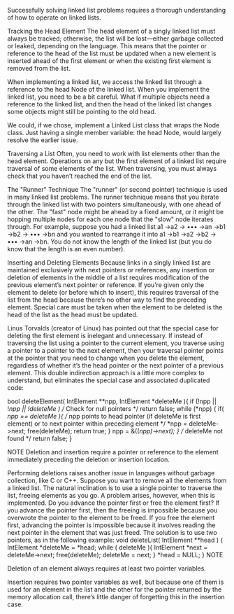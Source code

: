 Successfully solving linked list problems requires a thorough understanding of how to operate on linked lists.

Tracking the Head Element
The head element of a singly linked list must always be tracked; otherwise, the list will be lost—either garbage collected or leaked, depending on the language. This means that the pointer or reference to the head of the list must be updated when a new element is inserted ahead of the first element or when the existing first element is removed from the list.



When implementing a linked list, we access the linked list through a reference to the head Node of the linked list. When you implement the linked list, you need to be a bit careful. What if multiple objects need a reference to the linked list, and then the head of the linked list changes some objects might still be pointing to the old head.

We could, if we chose, implement a Linked List class that wraps the Node class. Just having a single member variable: the head Node, would largely resolve the earlier issue.




Traversing a List
Often, you need to work with list elements other than the head element. Operations on any but the first element of a linked list require traversal of some elements of the list. When traversing, you must always check that you haven’t reached the end of the list.




The "Runner" Technique
The "runner" (or second pointer) technique is used in many linked list problems. The runner technique means that you iterate through the linked list with two pointers simultaneously, with one ahead of the other. The "fast" node might be ahead by a fixed amount, or it might be hopping multiple nodes for each one node that the "slow" node iterates through. For example, suppose you had a linked list a1 ->a2 -> ••• ->an ->b1 ->b2 ->  ••• ->bn and you wanted to rearrange it into a1 ->b1 ->a2 ->b2 ->  ••• ->an ->bn. You do not know the length of the linked list (but you do know that the length is an even number).



Inserting and Deleting Elements
Because links in a singly linked list are maintained exclusively with next pointers or references, any
insertion or deletion of elements in the middle of a list requires modification of the previous element’s next pointer or reference. If you’re given only the element to delete (or before which to insert),
this requires traversal of the list from the head because there’s no other way to find the preceding
element. Special care must be taken when the element to be deleted is the head of the list as the head must be updated.


Linus Torvalds (creator of Linux) has pointed out that the special case for deleting the first element is inelegant and unnecessary. If instead of traversing the list using a pointer to the current element, you traverse using a pointer to a pointer to the next element, then your traversal pointer points at the pointer that you need to change when you delete the element, regardless of whether it’s the head pointer or the next pointer of a previous element. This double indirection approach is a little more complex to understand, but eliminates the special case and associated duplicated code:

bool deleteElement( IntElement **npp, IntElement *deleteMe ){
if (!npp || !*npp || !deleteMe ) /* Check for null pointers */
return false;
while (*npp) {
if( *npp == deleteMe ){
/* npp points to head pointer (if deleteMe is first element)
or to next pointer within preceding element */
*npp = deleteMe->next;
free(deleteMe);
return true;
}
npp = &((*npp)->next);
}
/* deleteMe not found */
return false;
}

NOTE Deletion and insertion require a pointer or reference to the element
immediately preceding the deletion or insertion location.

Performing deletions raises another issue in languages without garbage collection, like C or C++.
Suppose you want to remove all the elements from a linked list. The natural inclination is to use a
single pointer to traverse the list, freeing elements as you go. A problem arises, however, when this
is implemented. Do you advance the pointer first or free the element first? If you advance the pointer
first, then the freeing is impossible because you overwrote the pointer to the element to be freed. If
you free the element first, advancing the pointer is impossible because it involves reading the next
pointer in the element that was just freed. The solution is to use two pointers, as in the following
example:
void deleteList( IntElement **head )
{
IntElement *deleteMe = *head;
while ( deleteMe ){
IntElement *next = deleteMe->next;
free(deleteMe);
deleteMe = next;
}
*head = NULL;
}
NOTE

Deletion of an element always requires at least two pointer variables.

Insertion requires two pointer variables as well, but because one of them is used for an element in the list and the other for the pointer returned by the memory allocation call, there’s little danger of forgetting this in the insertion case.
